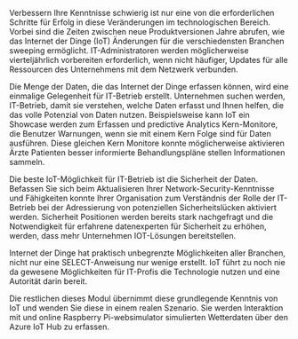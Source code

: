 <!--Video script: It began with Personal Digital Assistants, then smartphones and now everything from smart watches to smart thermostats are connecting people with more information than ever before. Once limited to just PCs, the Internet now allows anything that has valuable information to go online. How does this trend have the potential to impact all aspects of IT professional’s role? More importantly, how can IT professionals prepare for the Internet of Things?-->

Verbessern Ihre Kenntnisse schwierig ist nur eine von die erforderlichen Schritte für Erfolg in diese Veränderungen im technologischen Bereich. Vorbei sind die Zeiten zwischen neue Produktversionen Jahre abrufen, wie das Internet der Dinge (IoT) Änderungen für die verschiedensten Branchen sweeping ermöglicht. IT-Administratoren werden möglicherweise vierteljährlich vorbereiten erforderlich, wenn nicht häufiger, Updates für alle Ressourcen des Unternehmens mit dem Netzwerk verbunden.

Die Menge der Daten, die das Internet der Dinge erfassen können, wird eine einmalige Gelegenheit für IT-Betrieb erstellt. Unternehmen suchen werden, IT-Betrieb, damit sie verstehen, welche Daten erfasst und Ihnen helfen, die das volle Potenzial von Daten nutzen. Beispielsweise kann IoT ein Showcase werden zum Erfassen und predictive Analytics Kern-Monitore, die Benutzer Warnungen, wenn sie mit einem Kern Folge sind für Daten ausführen. Diese gleichen Kern Monitore konnte möglicherweise aktivieren Ärzte Patienten besser informierte Behandlungspläne stellen Informationen sammeln.

Die beste IoT-Möglichkeit für IT-Betrieb ist die Sicherheit der Daten. Befassen Sie sich beim Aktualisieren Ihrer Network-Security-Kenntnisse und Fähigkeiten konnte Ihrer Organisation zum Verständnis der Rolle der IT-Betrieb bei der Adressierung von potenziellen Sicherheitslücken aktiviert werden. Sicherheit Positionen werden bereits stark nachgefragt und die Notwendigkeit für erfahrene datenexperten für Sicherheit zu erhöhen, werden, dass mehr Unternehmen IOT-Lösungen bereitstellen.

Internet der Dinge hat praktisch unbegrenzte Möglichkeiten aller Branchen, nicht nur eine SELECT-Anweisung nur wenige erstellt. IoT führt zu noch nie da gewesene Möglichkeiten für IT-Profis die Technologie nutzen und eine Autorität darin bereit.

 Die restlichen dieses Modul übernimmt diese grundlegende Kenntnis von IoT und wenden Sie diese in einem realen Szenario. Sie werden Interaktion mit und online Raspberry Pi-websimulator simulierten Wetterdaten über den Azure IoT Hub zu erfassen.

<!--Reference links: 

-   Introduction to Azure IoT:
    <https://mva.microsoft.com/en-US/training-courses/introduction-to-azure-iot-17611?l=uxXUIs4rD_606218965>

-   Azure Internet of Things:
    <https://www.microsoft.com/en-ca/internet-of-things/>-->